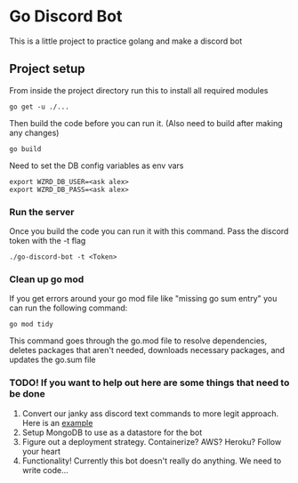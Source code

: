 # Go Discord Bot
This is a little project to practice golang and make a discord bot

## Project setup
From inside the project directory run this to install all required modules
```
go get -u ./...
```
Then build the code before you can run it. (Also need to build after making any changes)
```
go build
```
Need to set the DB config variables as env vars
```
export WZRD_DB_USER=<ask alex>
export WZRD_DB_PASS=<ask alex>
```

### Run the server
Once you build the code you can run it with this command. Pass the discord token with the -t flag
```
./go-discord-bot -t <Token>
```

### Clean up go mod
If you get errors around your go mod file like "missing go sum entry" you can run the following command:
```
go mod tidy
```
This command goes through the go.mod file to resolve dependencies, deletes packages that aren't needed, downloads necessary packages, and updates the go.sum file


### TODO! If you want to help out here are some things that need to be done
1. Convert our janky ass discord text commands to more legit approach. Here is an [example](https://github.com/bwmarrin/discordgo/blob/master/examples/slash_commands/main.go)
2. Setup MongoDB to use as a datastore for the bot
3. Figure out a deployment strategy. Containerize? AWS? Heroku? Follow your heart
4. Functionality! Currently this bot doesn't really do anything. We need to write code...
